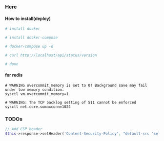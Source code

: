 ### Here

#### How to install(deploy)

```sh
# install docker

# install docker-compose

# docker-compose up -d

# curl http://localhost/api/status/version

# done
```


#### for redis
```shell
# WARNING overcommit_memory is set to 0! Background save may fail under low memory condition.
sysctl vm.overcommit_memory=1

# WARNING: The TCP backlog setting of 511 cannot be enforced
sysctl net.core.somaxconn=1024
```


### TODOs

```php
// Add CSP header
$this->response->setHeader('Content-Security-Policy', "default-src 'self'; style-src 'unsafe-inline'; ");
```
